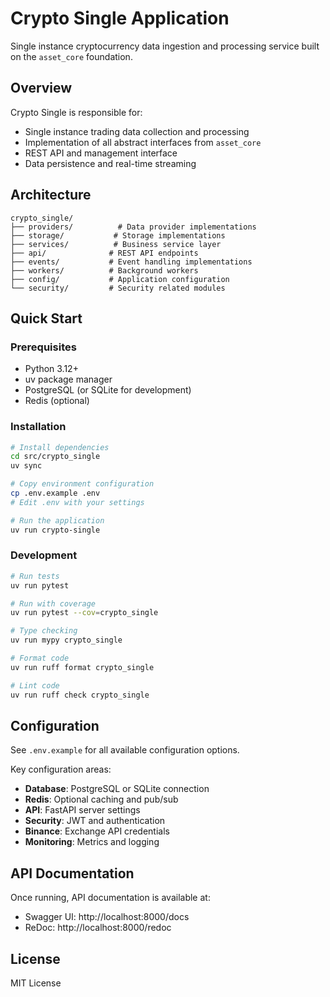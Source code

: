 # Crypto Single Application

Single instance cryptocurrency data ingestion and processing service built on the `asset_core` foundation.

## Overview

Crypto Single is responsible for:
- Single instance trading data collection and processing
- Implementation of all abstract interfaces from `asset_core`
- REST API and management interface
- Data persistence and real-time streaming

## Architecture

```
crypto_single/
├── providers/          # Data provider implementations
├── storage/           # Storage implementations  
├── services/          # Business service layer
├── api/              # REST API endpoints
├── events/           # Event handling implementations
├── workers/          # Background workers
├── config/           # Application configuration
└── security/         # Security related modules
```

## Quick Start

### Prerequisites
- Python 3.12+
- uv package manager
- PostgreSQL (or SQLite for development)
- Redis (optional)

### Installation

```bash
# Install dependencies
cd src/crypto_single
uv sync

# Copy environment configuration
cp .env.example .env
# Edit .env with your settings

# Run the application
uv run crypto-single
```

### Development

```bash
# Run tests
uv run pytest

# Run with coverage
uv run pytest --cov=crypto_single

# Type checking
uv run mypy crypto_single

# Format code
uv run ruff format crypto_single

# Lint code
uv run ruff check crypto_single
```

## Configuration

See `.env.example` for all available configuration options.

Key configuration areas:
- **Database**: PostgreSQL or SQLite connection
- **Redis**: Optional caching and pub/sub
- **API**: FastAPI server settings
- **Security**: JWT and authentication
- **Binance**: Exchange API credentials
- **Monitoring**: Metrics and logging

## API Documentation

Once running, API documentation is available at:
- Swagger UI: http://localhost:8000/docs
- ReDoc: http://localhost:8000/redoc

## License

MIT License